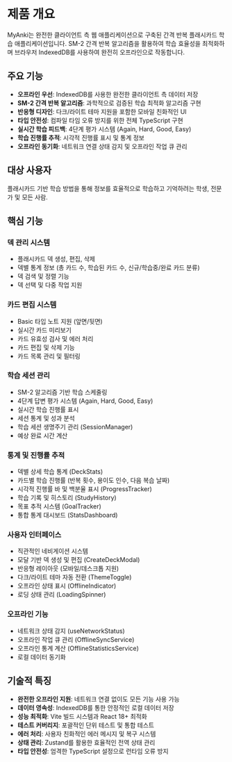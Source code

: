 # 제품 개요

MyAnki는 완전한 클라이언트 측 웹 애플리케이션으로 구축된 간격 반복 플래시카드 학습 애플리케이션입니다. SM-2 간격 반복 알고리즘을 활용하여 학습 효율성을 최적화하며 브라우저 IndexedDB를 사용하여 완전히 오프라인으로 작동합니다.

## 주요 기능

- **오프라인 우선**: IndexedDB를 사용한 완전한 클라이언트 측 데이터 저장
- **SM-2 간격 반복 알고리즘**: 과학적으로 검증된 학습 최적화 알고리즘 구현
- **반응형 디자인**: 다크/라이트 테마 지원을 포함한 모바일 친화적인 UI
- **타입 안전성**: 컴파일 타임 오류 방지를 위한 전체 TypeScript 구현
- **실시간 학습 피드백**: 4단계 평가 시스템 (Again, Hard, Good, Easy)
- **학습 진행률 추적**: 시각적 진행률 표시 및 통계 정보
- **오프라인 동기화**: 네트워크 연결 상태 감지 및 오프라인 작업 큐 관리

## 대상 사용자

플래시카드 기반 학습 방법을 통해 정보를 효율적으로 학습하고 기억하려는 학생, 전문가 및 모든 사람.

## 핵심 기능

### 덱 관리 시스템
- 플래시카드 덱 생성, 편집, 삭제
- 덱별 통계 정보 (총 카드 수, 학습된 카드 수, 신규/학습중/완료 카드 분류)
- 덱 검색 및 정렬 기능
- 덱 선택 및 다중 작업 지원

### 카드 편집 시스템
- Basic 타입 노트 지원 (앞면/뒷면)
- 실시간 카드 미리보기
- 카드 유효성 검사 및 에러 처리
- 카드 편집 및 삭제 기능
- 카드 목록 관리 및 필터링

### 학습 세션 관리
- SM-2 알고리즘 기반 학습 스케줄링
- 4단계 답변 평가 시스템 (Again, Hard, Good, Easy)
- 실시간 학습 진행률 표시
- 세션 통계 및 성과 분석
- 학습 세션 생명주기 관리 (SessionManager)
- 예상 완료 시간 계산

### 통계 및 진행률 추적
- 덱별 상세 학습 통계 (DeckStats)
- 카드별 학습 진행률 (반복 횟수, 용이도 인수, 다음 복습 날짜)
- 시각적 진행률 바 및 백분율 표시 (ProgressTracker)
- 학습 기록 및 히스토리 (StudyHistory)
- 목표 추적 시스템 (GoalTracker)
- 통합 통계 대시보드 (StatsDashboard)

### 사용자 인터페이스
- 직관적인 네비게이션 시스템
- 모달 기반 덱 생성 및 편집 (CreateDeckModal)
- 반응형 레이아웃 (모바일/데스크톱 지원)
- 다크/라이트 테마 자동 전환 (ThemeToggle)
- 오프라인 상태 표시 (OfflineIndicator)
- 로딩 상태 관리 (LoadingSpinner)

### 오프라인 기능
- 네트워크 상태 감지 (useNetworkStatus)
- 오프라인 작업 큐 관리 (OfflineSyncService)
- 오프라인 통계 계산 (OfflineStatisticsService)
- 로컬 데이터 동기화

## 기술적 특징

- **완전한 오프라인 지원**: 네트워크 연결 없이도 모든 기능 사용 가능
- **데이터 영속성**: IndexedDB를 통한 안정적인 로컬 데이터 저장
- **성능 최적화**: Vite 빌드 시스템과 React 18+ 최적화
- **테스트 커버리지**: 포괄적인 단위 테스트 및 통합 테스트
- **에러 처리**: 사용자 친화적인 에러 메시지 및 복구 시스템
- **상태 관리**: Zustand를 활용한 효율적인 전역 상태 관리
- **타입 안전성**: 엄격한 TypeScript 설정으로 런타임 오류 방지
